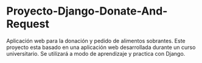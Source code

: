 # Proyecto-Django-Donate-And-Request
 Aplicación web para la donación y pedido de alimentos sobrantes. Este proyecto esta basado en una aplicación web desarrollada durante un curso universitario. Se utilizará a modo de aprendizaje y practica con Django.
